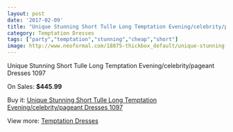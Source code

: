 ```yaml
---
layout: post
date: '2017-02-09'
title: "Unique Stunning Short Tulle Long Temptation Evening/celebrity/pageant Dresses 1097"
category: Temptation Dresses
tags: ["party","temptation","stunning","cheap","short"]
image: http://www.neoformal.com/18875-thickbox_default/unique-stunning-short-tulle-long-temptation-evening-celebrity-pageant-dresses-1097.jpg
---
```

Unique Stunning Short Tulle Long Temptation Evening/celebrity/pageant Dresses 1097

On Sales: **$445.99**
<a href="https://www.neoformal.com/en/temptation-dresses/6024-unique-stunning-short-tulle-long-temptation-evening-celebrity-pageant-dresses-1097.html"><amp-img layout="responsive" width="600" height="600" src="//www.neoformal.com/18875-thickbox_default/unique-stunning-short-tulle-long-temptation-evening-celebrity-pageant-dresses-1097.jpg" alt="Unique Stunning Short Tulle Long Temptation Evening/celebrity/pageant Dresses 1097 0" /></a>
<a href="https://www.neoformal.com/en/temptation-dresses/6024-unique-stunning-short-tulle-long-temptation-evening-celebrity-pageant-dresses-1097.html"><amp-img layout="responsive" width="600" height="600" src="//www.neoformal.com/18876-thickbox_default/unique-stunning-short-tulle-long-temptation-evening-celebrity-pageant-dresses-1097.jpg" alt="Unique Stunning Short Tulle Long Temptation Evening/celebrity/pageant Dresses 1097 1" /></a>
<a href="https://www.neoformal.com/en/temptation-dresses/6024-unique-stunning-short-tulle-long-temptation-evening-celebrity-pageant-dresses-1097.html"><amp-img layout="responsive" width="600" height="600" src="//www.neoformal.com/18877-thickbox_default/unique-stunning-short-tulle-long-temptation-evening-celebrity-pageant-dresses-1097.jpg" alt="Unique Stunning Short Tulle Long Temptation Evening/celebrity/pageant Dresses 1097 2" /></a>
<a href="https://www.neoformal.com/en/temptation-dresses/6024-unique-stunning-short-tulle-long-temptation-evening-celebrity-pageant-dresses-1097.html"><amp-img layout="responsive" width="600" height="600" src="//www.neoformal.com/18878-thickbox_default/unique-stunning-short-tulle-long-temptation-evening-celebrity-pageant-dresses-1097.jpg" alt="Unique Stunning Short Tulle Long Temptation Evening/celebrity/pageant Dresses 1097 3" /></a>

Buy it: [Unique Stunning Short Tulle Long Temptation Evening/celebrity/pageant Dresses 1097](https://www.neoformal.com/en/temptation-dresses/6024-unique-stunning-short-tulle-long-temptation-evening-celebrity-pageant-dresses-1097.html "Unique Stunning Short Tulle Long Temptation Evening/celebrity/pageant Dresses 1097")

View more: [Temptation Dresses](https://www.neoformal.com/en/74-temptation-dresses "Temptation Dresses")